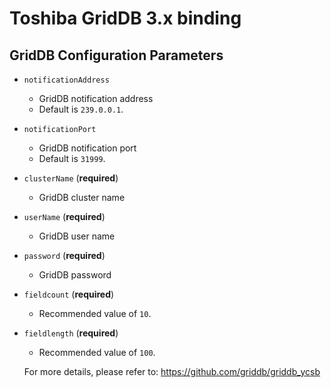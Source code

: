# Toshiba GridDB 3.x binding

## GridDB Configuration Parameters

- `notificationAddress`
  - GridDB notification address
  - Default is `239.0.0.1`.

- `notificationPort`
  * GridDB notification port
  * Default is `31999`.

- `clusterName` (**required**)
  - GridDB cluster name
  
- `userName` (**required**)
  - GridDB user name
  
- `password` (**required**)
  - GridDB password
  
- `fieldcount` (**required**)
  - Recommended value of `10`.
  
- `fieldlength` (**required**)
  - Recommended value of `100`.
  
  For more details, please refer to: https://github.com/griddb/griddb_ycsb
